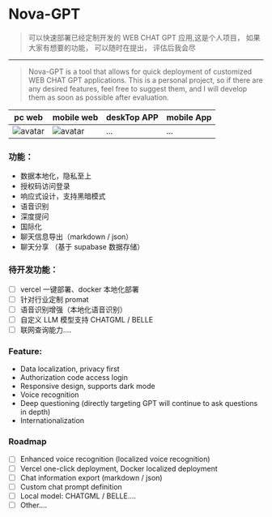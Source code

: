 <!--
 * @Author: Allen OYang
 * @Email:  allenwill211@gmail.com
 * @Date: 2023-04-14 11:27:09
 * @LastEditTime: 2023-05-09 15:11:44
 * @LastEditors: Allen OYang allenwill211@gmail.com
 * @FilePath: /nova-gpt/README.md
-->

# Nova-GPT

> 可以快速部署已经定制开发的 WEB CHAT GPT 应用,这是个人项目， 如果大家有想要的功能， 可以随时在提出， 评估后我会尽

---

> Nova-GPT is a tool that allows for quick deployment of customized WEB CHAT GPT applications. This is a personal project, so if there are any desired features, feel free to suggest them, and I will develop them as soon as possible after evaluation.

| pc web                                                                                                                                                                                                                                                                                            | mobile web                                                                                                                                                                                                                                                                                        | deskTop APP | mobile App |
| ------------------------------------------------------------------------------------------------------------------------------------------------------------------------------------------------------------------------------------------------------------------------------------------------- | ------------------------------------------------------------------------------------------------------------------------------------------------------------------------------------------------------------------------------------------------------------------------------------------------- | ----------- | ---------- |
| ![avatar](https://utauu.notion.site/image/https%3A%2F%2Fs3-us-west-2.amazonaws.com%2Fsecure.notion-static.com%2F66a8e7bf-8cb5-4b7c-abeb-c5d53f19c77a%2FUntitled.png?id=a7b78d87-32cc-4ceb-9620-378262c2ae6c&table=block&spaceId=ec040d7b-7339-423b-9bfa-b017591d171c&width=2000&userId=&cache=v2) | ![avatar](https://utauu.notion.site/image/https%3A%2F%2Fs3-us-west-2.amazonaws.com%2Fsecure.notion-static.com%2Ff33bd743-e86a-42d6-bcaf-4b31fc841a99%2FUntitled.png?id=6251f82d-d642-4d5d-a622-303019a638fd&table=block&spaceId=ec040d7b-7339-423b-9bfa-b017591d171c&width=1080&userId=&cache=v2) | ...         | ...        |

### 功能：

- 数据本地化，隐私至上
- 授权码访问登录
- 响应式设计，支持黑暗模式
- 语音识别
- 深度提问
- 国际化
- 聊天信息导出（markdown / json）
- 聊天分享 （基于 supabase 数据存储）

### 待开发功能：

- [ ] vercel 一键部署、docker 本地化部署
- [ ] 针对行业定制 promat
- [ ] 语音识别增强（本地化语音识别）
- [ ] 自定义 LLM 模型支持 CHATGML / BELLE
- [ ] 联网查询能力….

### Feature:

- Data localization, privacy first
- Authorization code access login
- Responsive design, supports dark mode
- Voice recognition
- Deep questioning (directly targeting GPT will continue to ask questions in depth)
- Internationalization

### Roadmap

- [ ] Enhanced voice recognition (localized voice recognition)
- [ ] Vercel one-click deployment, Docker localized deployment
- [ ] Chat information export (markdown / json)
- [ ] Custom chat prompt definition
- [ ] Local model: CHATGML / BELLE….
- [ ] Other….
